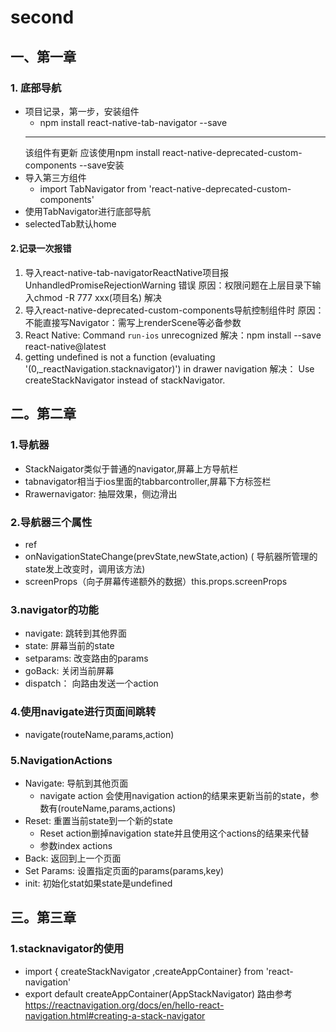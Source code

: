 # second
## 一、第一章
### 1. 底部导航

* 项目记录，第一步，安装组件 
  - npm install react-native-tab-navigator --save
  * * *
  该组件有更新
  应该使用npm install react-native-deprecated-custom-components --save安装
* 导入第三方组件 
  - import TabNavigator from 'react-native-deprecated-custom-components'
* 使用TabNavigator进行底部导航
* selectedTab默认home
#### 2.记录一次报错
1. 导入react-native-tab-navigatorReactNative项目报UnhandledPromiseRejectionWarning 错误
原因：权限问题在上层目录下输入chmod -R 777 xxx(项目名) 解决
2. 导入react-native-deprecated-custom-components导航控制组件时
原因：不能直接写Navigator：需写上renderScene等必备参数
3. React Native: Command `run-ios` unrecognized
解决：npm install --save react-native@latest
4. getting undefined is not a function (evaluating '(0,_reactNavigation.stacknavigator)') in drawer navigation
解决： Use createStackNavigator instead of stackNavigator.
## 二。第二章
### 1.导航器
  * StackNaigator类似于普通的navigator,屏幕上方导航栏
  * tabnavigator相当于ios里面的tabbarcontroller,屏幕下方标签栏
  * Rrawernavigator: 抽屉效果，侧边滑出
### 2.导航器三个属性
  * ref
  * onNavigationStateChange(prevState,newState,action) ( 导航器所管理的state发上改变时，调用该方法)
  * screenProps（向子屏幕传递额外的数据）this.props.screenProps
### 3.navigator的功能
  * navigate: 跳转到其他界面
  * state: 屏幕当前的state
  * setparams: 改变路由的params
  * goBack: 关闭当前屏幕
  * dispatch： 向路由发送一个action
### 4.使用navigate进行页面间跳转
  * navigate(routeName,params,action)
### 5.NavigationActions
  * Navigate: 导航到其他页面
    - navigate action 会使用navigation action的结果来更新当前的state，参数有(routeName,params,actions)
  * Reset: 重置当前state到一个新的state
    - Reset action删掉navigation state并且使用这个actions的结果来代替
    - 参数index actions
  * Back: 返回到上一个页面
  * Set Params: 设置指定页面的params(params,key)
  * init: 初始化stat如果state是undefined
## 三。第三章
### 1.stacknavigator的使用
  * import { createStackNavigator ,createAppContainer} from 'react-navigation'
  * export default createAppContainer(AppStackNavigator)
  路由参考 https://reactnavigation.org/docs/en/hello-react-navigation.html#creating-a-stack-navigator